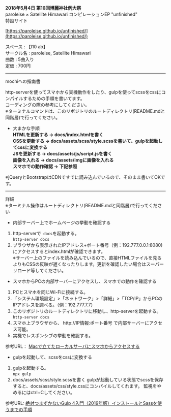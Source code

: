 **2018年5月4日 第16回博麗神社例大祭**  
paroleise × Satellite Himawari コンピレーションEP
"unfinished"  
特設サイト

[https://paroleise.github.io/unfinished/](https://paroleise.github.io/unfinished/)  

スペース : 【I10 ab】  
サークル名 : paroleise, Satellite Himawari  
曲数 : 5曲入り  
定価 : 700円  




***
mochiへの指南書  

http-serverを使ってスマホから実機動作をしたり、gulpを使ってscssをcssにコンパイルするための手順を書いてます。  
コーディングの際の参考にしてください。  
※ターミナルコマンドは、このリポジトリのルートディレクトリ(README.mdと同階層)で行ってください。

* 大まかな手順  
**HTMLを更新する → docs/index.htmlを書く**  
**CSSを更新する → docs/assets/scss/style.scssを書いて、gulpを起動してcssに変換する**  
**JSを更新する → docs/assets/js/script.jsを書く**  
**画像を入れる → docs/assets/imgに画像を入れる**  
**スマホでの動作確認 → 下記参照**

※jQueryとBootstrapはCDNですでに読み込んでいるので、そのまま書いてOKです。

***
詳細  
※ターミナル操作はルートディレクトリ(README.mdと同階層)で行ってください  
  
* 内部サーバー上でホームページの挙動を確認する  
1. http-serverで` docs`を起動する。  
`http-server docs`  
2. ブラウザから表示されたIPアドレス+ポート番号（例：192.777.0.0.1:8080)にアクセスするとindex.htmlが確認できます。  
※サーバー上のファイルを読み込んでいるので、直接HTMLファイルを見るよりもCSSの反映が遅くなったりします。更新を確認したい場合はスーパーリロード等してください。  

  
* スマホからPCの内部サーバーにアクセスし、スマホでの動作を確認する  
1. PCとスマホを同じWi-Fiに接続する。
2. 「システム環境設定」>「ネットワーク」>「詳細」>「TCP/IP」からPCのIPアドレスを調べる。（例：192.777.7.7）
3. このリポジトリのルートディレクトリに移動し、http-serverを起動する。  
`http-server docs`
4. スマホ上ブラウザから、 http://IP情報:ポート番号 で内部サーバーにアクセス可能。
5. 実機でレスポンシブの挙動を確認する。

参考URL：
[Macで立てたローカルサーバにスマホからアクセスする](https://qiita.com/shh-nkmr/items/ca134c6e39df6ecf9d4b)

  
* gulpを起動して、scssをcssに変換する  
1. gulpを起動する。  
`npx gulp`  
2. docs/assets/scss/style.scssを書く
gulpが起動している状態でscssを保存すると、docs/assets/css/style.cssにコンパイルしてくれます。 
監視をやめるにはctrl+Cしてください。

参考URL:
[絶対つまずかないGulp 4入門（2019年版）インストールとSassを使うまでの手順](https://ics.media/entry/3290/)
